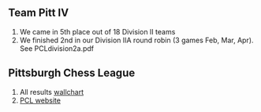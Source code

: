 ## Team Pitt IV
1. We came in 5th place out of 18 Division II teams
2. We finished 2nd in our Division IIA round robin (3 games Feb, Mar, Apr). See PCLdivision2a.pdf

## Pittsburgh Chess League
1. All results [wallchart](http://www.pitt.edu/~schach/ChessPA/ChessLeague/pcl58wl.htm)
2. [PCL website](http://www.pitt.edu/~schach/ChessPA/ChessLeague/wpapcl.htm)
